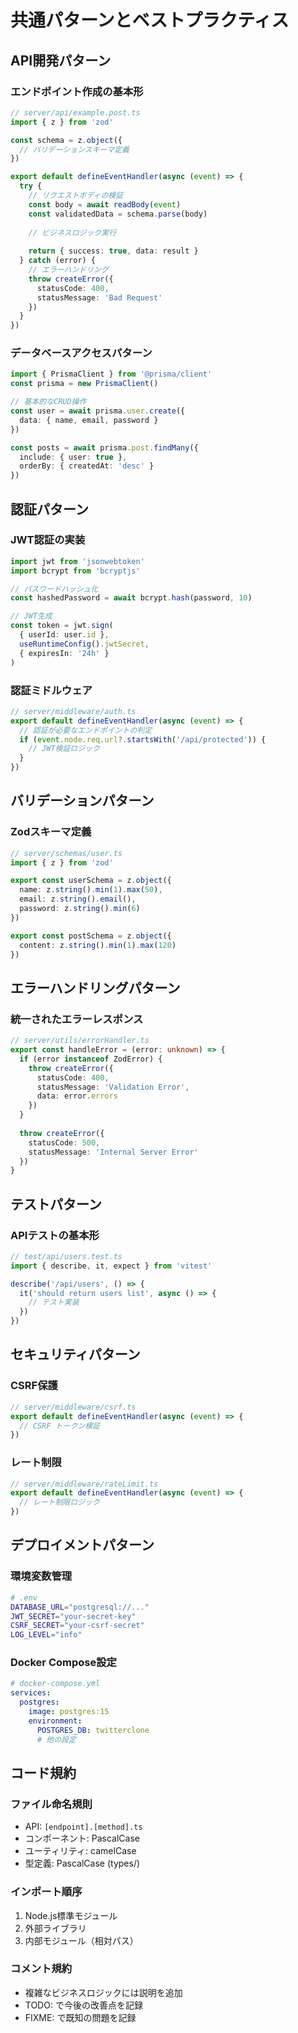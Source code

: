 # 共通パターンとベストプラクティス

## API開発パターン

### エンドポイント作成の基本形
```typescript
// server/api/example.post.ts
import { z } from 'zod'

const schema = z.object({
  // バリデーションスキーマ定義
})

export default defineEventHandler(async (event) => {
  try {
    // リクエストボディの検証
    const body = await readBody(event)
    const validatedData = schema.parse(body)
    
    // ビジネスロジック実行
    
    return { success: true, data: result }
  } catch (error) {
    // エラーハンドリング
    throw createError({
      statusCode: 400,
      statusMessage: 'Bad Request'
    })
  }
})
```

### データベースアクセスパターン
```typescript
import { PrismaClient } from '@prisma/client'
const prisma = new PrismaClient()

// 基本的なCRUD操作
const user = await prisma.user.create({
  data: { name, email, password }
})

const posts = await prisma.post.findMany({
  include: { user: true },
  orderBy: { createdAt: 'desc' }
})
```

## 認証パターン

### JWT認証の実装
```typescript
import jwt from 'jsonwebtoken'
import bcrypt from 'bcryptjs'

// パスワードハッシュ化
const hashedPassword = await bcrypt.hash(password, 10)

// JWT生成
const token = jwt.sign(
  { userId: user.id },
  useRuntimeConfig().jwtSecret,
  { expiresIn: '24h' }
)
```

### 認証ミドルウェア
```typescript
// server/middleware/auth.ts
export default defineEventHandler(async (event) => {
  // 認証が必要なエンドポイントの判定
  if (event.node.req.url?.startsWith('/api/protected')) {
    // JWT検証ロジック
  }
})
```

## バリデーションパターン

### Zodスキーマ定義
```typescript
// server/schemas/user.ts
import { z } from 'zod'

export const userSchema = z.object({
  name: z.string().min(1).max(50),
  email: z.string().email(),
  password: z.string().min(6)
})

export const postSchema = z.object({
  content: z.string().min(1).max(120)
})
```

## エラーハンドリングパターン

### 統一されたエラーレスポンス
```typescript
// server/utils/errorHandler.ts
export const handleError = (error: unknown) => {
  if (error instanceof ZodError) {
    throw createError({
      statusCode: 400,
      statusMessage: 'Validation Error',
      data: error.errors
    })
  }
  
  throw createError({
    statusCode: 500,
    statusMessage: 'Internal Server Error'
  })
}
```

## テストパターン

### APIテストの基本形
```typescript
// test/api/users.test.ts
import { describe, it, expect } from 'vitest'

describe('/api/users', () => {
  it('should return users list', async () => {
    // テスト実装
  })
})
```

## セキュリティパターン

### CSRF保護
```typescript
// server/middleware/csrf.ts
export default defineEventHandler(async (event) => {
  // CSRF トークン検証
})
```

### レート制限
```typescript
// server/middleware/rateLimit.ts
export default defineEventHandler(async (event) => {
  // レート制限ロジック
})
```

## デプロイメントパターン

### 環境変数管理
```bash
# .env
DATABASE_URL="postgresql://..."
JWT_SECRET="your-secret-key"
CSRF_SECRET="your-csrf-secret"
LOG_LEVEL="info"
```

### Docker Compose設定
```yaml
# docker-compose.yml
services:
  postgres:
    image: postgres:15
    environment:
      POSTGRES_DB: twitterclone
      # 他の設定
```

## コード規約

### ファイル命名規則
- API: `[endpoint].[method].ts`
- コンポーネント: PascalCase
- ユーティリティ: camelCase
- 型定義: PascalCase (types/)

### インポート順序
1. Node.js標準モジュール
2. 外部ライブラリ
3. 内部モジュール（相対パス）

### コメント規約
- 複雑なビジネスロジックには説明を追加
- TODO: で今後の改善点を記録
- FIXME: で既知の問題を記録